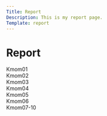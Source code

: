 ```yaml
---
Title: Report
Description: This is my report page.
Template: report
---
```


<h1>Report</h1>

<div class="kmom-box">
    Kmom01
</div>

<div class="kmom-box">
    Kmom02
</div>

<div class="kmom-box">
    Kmom03
</div>

<div class="kmom-box">
    Kmom04
</div>

<div class="kmom-box">
    Kmom05
</div>

<div class="kmom-box">
    Kmom06
</div>

<div class="kmom-box">
    Kmom07-10
</div>

